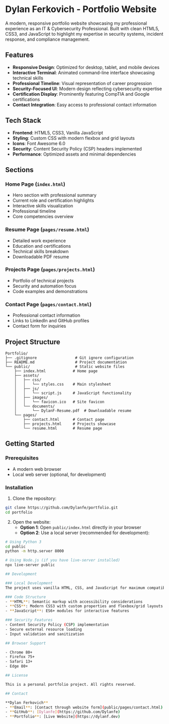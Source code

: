 # Dylan Ferkovich - Portfolio Website

A modern, responsive portfolio website showcasing my professional experience as an IT & Cybersecurity Professional. Built with clean HTML5, CSS3, and JavaScript to highlight my expertise in security systems, incident response, and compliance management.

## Features

- **Responsive Design**: Optimized for desktop, tablet, and mobile devices
- **Interactive Terminal**: Animated command-line interface showcasing technical skills
- **Professional Timeline**: Visual representation of career progression
- **Security-Focused UI**: Modern design reflecting cybersecurity expertise
- **Certification Display**: Prominently featuring CompTIA and Google certifications
- **Contact Integration**: Easy access to professional contact information

## Tech Stack

- **Frontend**: HTML5, CSS3, Vanilla JavaScript
- **Styling**: Custom CSS with modern flexbox and grid layouts
- **Icons**: Font Awesome 6.0
- **Security**: Content Security Policy (CSP) headers implemented
- **Performance**: Optimized assets and minimal dependencies

## Sections

### Home Page (`index.html`)
- Hero section with professional summary
- Current role and certification highlights
- Interactive skills visualization
- Professional timeline
- Core competencies overview

### Resume Page (`pages/resume.html`)
- Detailed work experience
- Education and certifications
- Technical skills breakdown
- Downloadable PDF resume

### Projects Page (`pages/projects.html`)
- Portfolio of technical projects
- Security and automation focus
- Code examples and demonstrations

### Contact Page (`pages/contact.html`)
- Professional contact information
- Links to LinkedIn and GitHub profiles
- Contact form for inquiries

## Project Structure

```
Portfolio/
├── .gitignore                 # Git ignore configuration
├── README.md                  # Project documentation
└── public/                    # Static website files
    ├── index.html            # Home page
    ├── assets/
    │   ├── css/
    │   │   └── styles.css    # Main stylesheet
    │   ├── js/
    │   │   └── script.js     # JavaScript functionality
    │   ├── images/
    │   │   └── favicon.ico   # Site favicon
    │   └── documents/
    │       └── DylanF-Resume.pdf  # Downloadable resume
    └── pages/
        ├── contact.html      # Contact page
        ├── projects.html     # Projects showcase
        └── resume.html       # Resume page
```

## Getting Started

### Prerequisites
- A modern web browser
- Local web server (optional, for development)

### Installation

1. Clone the repository:
```bash
git clone https://github.com/Dylanfe/portfolio.git
cd portfolio
```

2. Open the website:
   - **Option 1**: Open `public/index.html` directly in your browser
   - **Option 2**: Use a local server (recommended for development):
```bash
# Using Python 3
cd public
python -m http.server 8000

# Using Node.js (if you have live-server installed)
npx live-server public

## Development

### Local Development
The project uses vanilla HTML, CSS, and JavaScript for maximum compatibility and performance. No build process required.

### Code Structure
- **HTML**: Semantic markup with accessibility considerations
- **CSS**: Modern CSS3 with custom properties and flexbox/grid layouts
- **JavaScript**: ES6+ modules for interactive features

### Security Features
- Content Security Policy (CSP) implementation
- Secure external resource loading
- Input validation and sanitization

## Browser Support

- Chrome 80+
- Firefox 75+
- Safari 13+
- Edge 80+

## License

This is a personal portfolio project. All rights reserved.

## Contact

**Dylan Ferkovich**
- **Email**: [Contact through website form](public/pages/contact.html)
- **GitHub**: [Dylanfe](https://github.com/Dylanfe)
- **Portfolio**: [Live Website](https://dylanf.dev)
